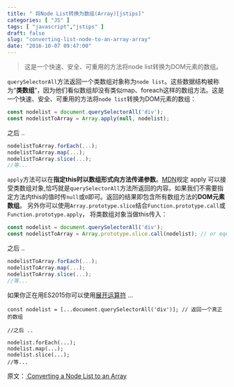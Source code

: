 ```yaml
---
title: " 将Node List转换为数组(Array)[jstips]"
categories: [ "JS" ]
tags: [ "javascript","jstips" ]
draft: false
slug: "converting-list-node-to-an-array-array"
date: "2016-10-07 09:47:00"
---
```


> 这是一个快速、安全、可重用的方法将node list转换为DOM元素的数组。

`querySelectorAll`方法返回一个类数组对象称为`node list`。这些数据结构被称为“**类数组**”，因为他们看似数组却没有类似map、foreach这样的数组方法。这是一个快速、安全、可重用的方法将`node list`转换为DOM元素的数组：
```javascript
const nodelist = document.querySelectorAll('div');
const nodelistToArray = Array.apply(null, nodelist);
```


<!--more-->


之后 ..

```javascript
nodelistToArray.forEach(...);
nodelistToArray.map(...);
nodelistToArray.slice(...);
//等...
```
`apply`方法可以在**指定this时以数组形式向方法传递参数**。[MDN](https://developer.mozilla.org/zh-CN/docs/Web/JavaScript/Reference/Global_Objects/Function/apply)规定 apply 可以接受类数组对象,恰巧就是`querySelectorAll`方法所返回的内容。如果我们不需要指定方法内this的值时传`null`或`0`即可。返回的结果即包含所有数组方法的**DOM元素数组**。
另外你可以使用`Array.prototype.slice`结合`Function.prototype.call`或`Function.prototype.apply`， 将类数组对象当做this传入：
```javascript
const nodelist = document.querySelectorAll('div');
const nodelistToArray = Array.prototype.slice.call(nodelist); // or equivalently Array.prototype.slice.apply(nodelist);
```
之后 ..
```javascript
nodelistToArray.forEach(...);
nodelistToArray.map(...);
nodelistToArray.slice(...);
//等...
```
如果你正在用ES2015你可以使用[展开运算符](https://developer.mozilla.org/zh-CN/docs/Web/JavaScript/Reference/Operators/Spread_operator) ...
```
const nodelist = [...document.querySelectorAll('div')]; // 返回一个真正的数组

//之后 ..

nodelist.forEach(...);
nodelist.map(...);
nodelist.slice(...);
//等...
```

原文：[ Converting a Node List to an Array](http://www.jstips.co/en/converting-a-node-list-to-an-array/)